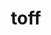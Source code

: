 ---
category: 4-letters
denotation: null
name: toff
reference_link: https://www.etymonline.com/word/toff
root_language: null
root_name: null
title: toff
type: free
word_sums:
- respelling: toff
  sum: 'Toff + '
---